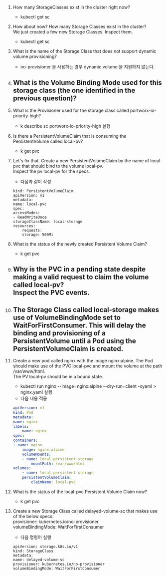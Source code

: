 1. How many StorageClasses exist in the cluster right now?
    - kubectl get sc


2. How about now? How many Storage Classes exist in the cluster?<br>
We just created a few new Storage Classes. Inspect them.
    - kubectl get sc




3. What is the name of the Storage Class that does not support dynamic volume provisioning?
    - no-provisioner 을 사용하는 경우  dynamic volume 을 지원하지 않는다.




4. What is the Volume Binding Mode used for this storage class (the one identified in the previous question)?
    - 



5. What is the Provisioner used for the storage class called portworx-io-priority-high?
    - k describe sc portworx-io-priority-high 실행


6. Is there a PersistentVolumeClaim that is consuming the PersistentVolume called local-pv?
    - k get pvc



7. Let's fix that. Create a new PersistentVolumeClaim by the name of local-pvc that should bind to the volume local-pv.<br>
Inspect the pv local-pv for the specs.
    - 다음과 같이 작성
    ```
    kind: PersistentVolumeClaim
    apiVersion: v1
    metadata:
    name: local-pvc
    spec:
    accessModes:
    - ReadWriteOnce
    storageClassName: local-storage
    resources:
        requests:
        storage: 500Mi
    ```


8. What is the status of the newly created Persistent Volume Claim?
    - k get pvc


9. Why is the PVC in a pending state despite making a valid request to claim the volume called local-pv?<br>
Inspect the PVC events.
    - 


10. The Storage Class called local-storage makes use of VolumeBindingMode set to WaitForFirstConsumer. This will delay the binding and provisioning of a PersistentVolume until a Pod using the PersistentVolumeClaim is created.
    - 


11. Create a new pod called nginx with the image nginx:alpine. The Pod should make use of the PVC local-pvc and mount the volume at the path /var/www/html.<br>
The PV local-pv should be in a bound state.
    - kubectl run nginx --image=nginx:alpine --dry-run=client -oyaml > nginx.yaml 실행
    - 다음 내용 적용
    ```yaml
    apiVersion: v1
    kind: Pod
    metadata:
    name: nginx
    labels:
        name: nginx
    spec:
    containers:
    - name: nginx
        image: nginx:alpine
        volumeMounts:
        - name: local-persistent-storage
            mountPath: /var/www/html
    volumes:
        - name: local-persistent-storage
        persistentVolumeClaim:
            claimName: local-pvc
    ```



12. What is the status of the local-pvc Persistent Volume Claim now?
    - k get pvc



13. Create a new Storage Class called delayed-volume-sc that makes use of the below specs:<br>
provisioner: kubernetes.io/no-provisioner<br>
volumeBindingMode: WaitForFirstConsumer
    - 다음 명령어 실행
    ```
    apiVersion: storage.k8s.io/v1
    kind: StorageClass
    metadata:
    name: delayed-volume-sc
    provisioner: kubernetes.io/no-provisioner
    volumeBindingMode: WaitForFirstConsumer
    ```



